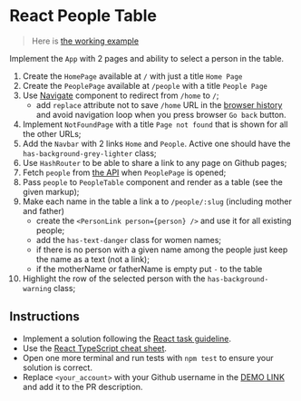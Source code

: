# React People Table

> Here is [the working example](https://mate-academy.github.io/react_people-table-basics/)

Implement the `App` with 2 pages and ability to select a person in the table.

1. Create the `HomePage` available at `/` with just a title `Home Page`
1. Create the `PeoplePage` available at `/people` with a title `People Page`
1. Use [Navigate](https://reactrouter.com/docs/en/v6/components/navigate) component to redirect from `/home` to `/`;
    - add `replace` attribute not to save `/home` URL in the [browser history](https://reactrouter.com/en/main/start/tutorial#managing-the-history-stack) and avoid navigation loop when you press browser `Go back` button.
1. Implement `NotFoundPage` with a title `Page not found` that is shown for all the other URLs;
1. Add the `Navbar` with 2 links `Home` and `People`. Active one should have the `has-background-grey-lighter` class;
1. Use `HashRouter` to be able to share a link to any page on Github pages;
1. Fetch `people` from [the API](https://mate-academy.github.io/react_people-table/api/people.json) when `PeoplePage` is opened;
1. Pass `people` to `PeopleTable` component and render as a table (see the given markup);
1. Make each name in the table a link a to `/people/:slug` (including mother and father)
    - create the `<PersonLink person={person} />` and use it for all existing people;
    - add the `has-text-danger` class for women names;
    - if there is no person with a given name among the people just keep the name as a text (not a link);
    - if the motherName or fatherName is empty put `-` to the table
1. Highlight the row of the selected person with the `has-background-warning` class;

## Instructions

- Implement a solution following the [React task guideline](https://github.com/mate-academy/react_task-guideline#react-tasks-guideline).
- Use the [React TypeScript cheat sheet](https://mate-academy.github.io/fe-program/js/extra/react-typescript).
- Open one more terminal and run tests with `npm test` to ensure your solution is correct.
- Replace `<your_account>` with your Github username in the [DEMO LINK](https://AnastasiiaVorobets.github.io/react_people-table-basics/) and add it to the PR description.
